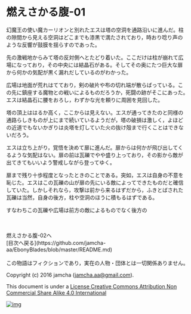 # 燃えさかる腹-01

幻魔王の使い魔カーリオンと別れたエスは塔の空洞を通路沿いに進んだ。柱  
の隙間から見える空洞はどこまでも漆黒で満たされており，時おり唸り声の  
ような反響が鼓膜を揺らすのであった。  

先の激戦地からみて塔の反対側へとたどり着いた。ここだけは柱が崩れて広  
場になっており，その中央には結晶石がある。そしてその奥にたつ巨大な扉  
から何かの気配が黒く漏れだしているのがわかった。  

広場は地面が荒れはてており，剣の破片や布の切れ端が散らばっている。こ  
の先に鎮座する魔物との戦いによるものだろうか，死闘の跡がそこにあった。  
エスは結晶石に腰をおろし，わずかな光を頼りに周囲を見回した。  

塔の頂上ははるか高く，ここからは見えない。エスが通ってきたのと同様の  
通路らしきものが上にまで続いているようだが，塔の破損は激しく，よほど  
の近道でもないかぎりは炎塔を灯していた火の抜け殻まで行くことはできな  
いだろう。  

エスは立ち上がり，覚悟を決めて扉に進んだ。扉からは何かが飛び出してく  
るような気配はない。扉の前は瓦礫でやや盛り上っており，その影から敵が  
出てきてもいいよう警戒しながら登ってゆく。  

扉まで残り十歩程度となったときのことである。突如，エスは自身の不意を  
恥じた。エスはこの瓦礫の山が扉の先にいる敵によってできたものだと確信  
していた。しかしそれなら，攻撃は前から来るはずだから，ふきとばされた  
瓦礫は当然，自身の後方，柱や空洞のほうに積もるはずである。  

すなわちこの瓦礫や広場は前方の敵によるものでなく後方の  

<br>  
<br>  
燃えさかる腹-02へ  

<br>  
[目次へ戻る](https://github.com/jamcha-aa/EbonyBlades/blob/master/README.md)  
<br>  
<br>  
この物語はフィクションであり，実在の人物・団体とは一切関係ありません。  

Copyright (c) 2016 jamcha (jamcha.aa@gmail.com).  

This document is under a [License Creative Commons Attribution Non Commercial Share Alike 4.0 International](http://creativecommons.org/licenses/by-nc-sa/4.0/deed)  

[![img](http://i.creativecommons.org/l/by-nc-sa/3.0/80x15.png)](http://creativecommons.org/licenses/by-nc-sa/4.0/deed)